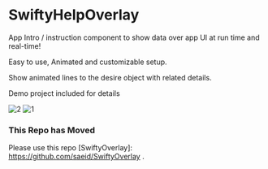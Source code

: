 # SwiftyHelpOverlay
App Intro / instruction component to show data over app UI at run time and real-time!

Easy to use, Animated and customizable setup.

Show animated lines to the desire object with related details.

Demo project included for details 


![2](https://cloud.githubusercontent.com/assets/9967486/21859393/a6fbe282-d841-11e6-9271-e0e9e9c6bb6c.gif)
![1](https://cloud.githubusercontent.com/assets/9967486/21859399/ac3822a6-d841-11e6-9272-64c553630e1c.gif)

### This Repo has Moved
Please use this repo [SwiftyOverlay]: https://github.com/saeid/SwiftyOverlay .
